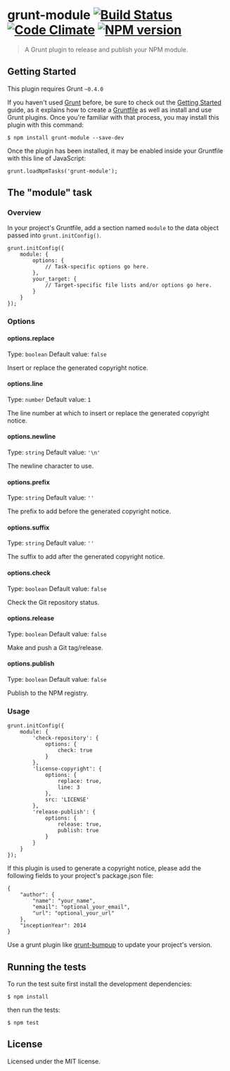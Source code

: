 # grunt-module [![Build Status](https://travis-ci.org/clebert/grunt-module.png?branch=master)](https://travis-ci.org/clebert/grunt-module) [![Code Climate](https://codeclimate.com/github/clebert/grunt-module.png)](https://codeclimate.com/github/clebert/grunt-module) [![NPM version](https://badge.fury.io/js/grunt-module.png)](https://badge.fury.io/js/grunt-module)

> A Grunt plugin to release and publish your NPM module.

## Getting Started

This plugin requires Grunt `~0.4.0`

If you haven't used [Grunt](http://gruntjs.com/) before, be sure to check out the [Getting Started](http://gruntjs.com/getting-started) guide, as it explains how to create a [Gruntfile](http://gruntjs.com/sample-gruntfile) as well as install and use Grunt plugins. Once you're familiar with that process, you may install this plugin with this command:

    $ npm install grunt-module --save-dev

Once the plugin has been installed, it may be enabled inside your Gruntfile with this line of JavaScript:

    grunt.loadNpmTasks('grunt-module');

## The "module" task

### Overview

In your project's Gruntfile, add a section named `module` to the data object passed into `grunt.initConfig()`.

    grunt.initConfig({
        module: {
            options: {
                // Task-specific options go here.
            },
            your_target: {
                // Target-specific file lists and/or options go here.
            }
        }
    });

### Options

#### options.replace

Type: `boolean`
Default value: `false`

Insert or replace the generated copyright notice.

#### options.line

Type: `number`
Default value: `1`

The line number at which to insert or replace the generated copyright notice.

#### options.newline

Type: `string`
Default value: `'\n'`

The newline character to use.

#### options.prefix

Type: `string`
Default value: `''`

The prefix to add before the generated copyright notice.

#### options.suffix

Type: `string`
Default value: `''`

The suffix to add after the generated copyright notice.

#### options.check

Type: `boolean`
Default value: `false`

Check the Git repository status.

#### options.release

Type: `boolean`
Default value: `false`

Make and push a Git tag/release.

#### options.publish

Type: `boolean`
Default value: `false`

Publish to the NPM registry.

### Usage

    grunt.initConfig({
        module: {
            'check-repository': {
                options: {
                    check: true
                }
            },
            'license-copyright': {
                options: {
                    replace: true,
                    line: 3
                },
                src: 'LICENSE'
            },
            'release-publish': {
                options: {
                    release: true,
                    publish: true
                }
            }
        }
    });

If this plugin is used to generate a copyright notice, please add the following fields to your project's package.json file:

    {
        "author": {
            "name": "your_name",
            "email": "optional_your_email",
            "url": "optional_your_url"
        },
        "inceptionYear": 2014
    }

Use a grunt plugin like [grunt-bumpup](https://github.com/Darsain/grunt-bumpup) to update your project's version.

## Running the tests

To run the test suite first install the development dependencies:

    $ npm install

then run the tests:

    $ npm test

## License

Licensed under the MIT license.
